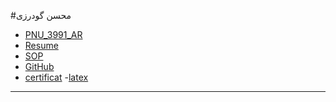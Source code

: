 #محسن گودرزی 
- [PNU_3991_AR](https://github.com/mohsengodarzi/PNU_3991_AR)
- [Resume](https://mohsengodarzi.github.io/CVE/) 
- [SOP](https://mohsengodarzi.github.io/SOP/)
- [GitHub](https://github.com/mohsengodarzi)
- [certificat](https://github.com/mohsengodarzi/certificate/blob/main/WhatsApp%20Image%202020-11-04%20at%2022.49.53%20(1).jpeg)
-[latex](https://github.com/mohsengodarzi/PNU_3991_AR/blob/main/%D9%84%D8%A7%D8%AA%DA%A9%20%DA%AF%D9%88%D8%AF%D8%B1%D8%B2%DB%8C.pdf)
-----------------
